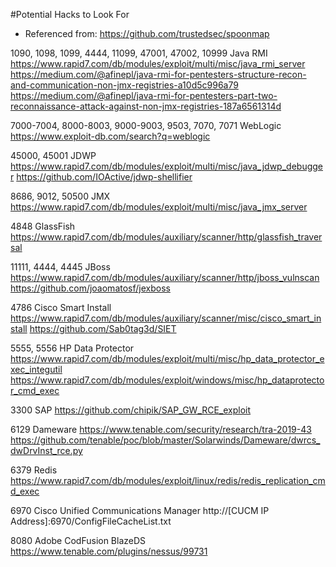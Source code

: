 #Potential Hacks to Look For
* Referenced from: https://github.com/trustedsec/spoonmap

1090, 1098, 1099, 4444, 11099, 47001, 47002, 10999
Java RMI
https://www.rapid7.com/db/modules/exploit/multi/misc/java_rmi_server
https://medium.com/@afinepl/java-rmi-for-pentesters-structure-recon-and-communication-non-jmx-registries-a10d5c996a79
https://medium.com/@afinepl/java-rmi-for-pentesters-part-two-reconnaissance-attack-against-non-jmx-registries-187a6561314d

7000-7004, 8000-8003, 9000-9003, 9503, 7070, 7071
WebLogic
https://www.exploit-db.com/search?q=weblogic

45000, 45001
JDWP
https://www.rapid7.com/db/modules/exploit/multi/misc/java_jdwp_debugger
https://github.com/IOActive/jdwp-shellifier

8686, 9012, 50500
JMX
https://www.rapid7.com/db/modules/exploit/multi/misc/java_jmx_server

4848
GlassFish
https://www.rapid7.com/db/modules/auxiliary/scanner/http/glassfish_traversal

11111, 4444, 4445
JBoss
https://www.rapid7.com/db/modules/auxiliary/scanner/http/jboss_vulnscan
https://github.com/joaomatosf/jexboss

4786
Cisco Smart Install
https://www.rapid7.com/db/modules/auxiliary/scanner/misc/cisco_smart_install
https://github.com/Sab0tag3d/SIET

5555, 5556
HP Data Protector
https://www.rapid7.com/db/modules/exploit/multi/misc/hp_data_protector_exec_integutil
https://www.rapid7.com/db/modules/exploit/windows/misc/hp_dataprotector_cmd_exec

3300
SAP
https://github.com/chipik/SAP_GW_RCE_exploit

6129
Dameware
https://www.tenable.com/security/research/tra-2019-43
https://github.com/tenable/poc/blob/master/Solarwinds/Dameware/dwrcs_dwDrvInst_rce.py

6379
Redis
https://www.rapid7.com/db/modules/exploit/linux/redis/redis_replication_cmd_exec

6970
Cisco Unified Communications Manager
http://[CUCM IP Address]:6970/ConfigFileCacheList.txt

8080
Adobe CodFusion BlazeDS
https://www.tenable.com/plugins/nessus/99731
